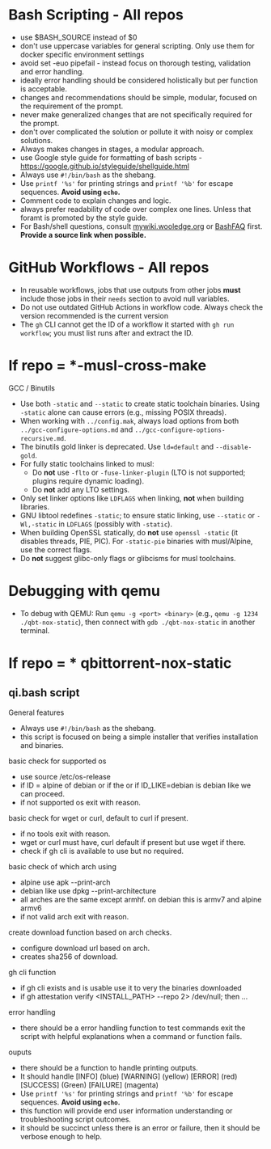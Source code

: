 # Bash Scripting - All repos

- use $BASH_SOURCE instead of $0
- don't use uppercase variables for general scripting. Only use them for docker specific environment settings
- avoid set -euo pipefail - instead focus on thorough testing, validation and error handling.
- ideally error handling should be considered holistically but per function is acceptable.
- changes and recommendations should be simple, modular, focused on the requirement of the prompt.
- never make generalized changes that are not specifically required for the prompt.
- don't over complicated the solution or pollute it with noisy or complex solutions.
- Always makes changes in stages, a modular approach.
- use Google style guide for formatting of bash scripts - https://google.github.io/styleguide/shellguide.html
- Always use `#!/bin/bash` as the shebang.
- Use `printf '%s'` for printing strings and `printf '%b'` for escape sequences. **Avoid using `echo`.**
- Comment code to explain changes and logic.
- always prefer readability of code over complex one lines. Unless that foramt is promoted by the style guide.
- For Bash/shell questions, consult [mywiki.wooledge.org](https://mywiki.wooledge.org) or [BashFAQ](https://mywiki.wooledge.org/BashFAQ) first. **Provide a source link when possible.**

# GitHub Workflows - All repos

- In reusable workflows, jobs that use outputs from other jobs **must** include those jobs in their `needs` section to avoid null variables.
- Do not use outdated GitHub Actions in workflow code. Always check the version recommended is the current version
- The `gh` CLI cannot get the ID of a workflow it started with `gh run workflow`; you must list runs after and extract the ID.

# If repo = *-musl-cross-make
GCC / Binutils
- Use both `-static` and `--static` to create static toolchain binaries. Using `-static` alone can cause errors (e.g., missing POSIX threads).
- When working with `../config.mak`, always load options from both `../gcc-configure-options.md` and `../gcc-configure-options-recursive.md`.
- The binutils gold linker is deprecated. Use `ld=default` and `--disable-gold`.
- For fully static toolchains linked to musl:
    - Do **not** use `-flto` or `-fuse-linker-plugin` (LTO is not supported; plugins require dynamic loading).
    - Do **not** add any LTO settings.
- Only set linker options like `LDFLAGS` when linking, **not** when building libraries.
- GNU libtool redefines `-static`; to ensure static linking, use `--static` or `-Wl,-static` in `LDFLAGS` (possibly with `-static`).
- When building OpenSSL statically, do **not** use `openssl -static` (it disables threads, PIE, PIC). For `-static-pie` binaries with musl/Alpine, use the correct flags.
- Do **not** suggest glibc-only flags or glibcisms for musl toolchains.

# Debugging with qemu

- To debug with QEMU:
  Run `qemu -g <port> <binary>` (e.g., `qemu -g 1234 ./qbt-nox-static`), then connect with `gdb ./qbt-nox-static` in another terminal.

# If repo = * qbittorrent-nox-static

## qi.bash script

General features
- Always use `#!/bin/bash` as the shebang.
- this script is focused on being a simple installer that verifies installation and binaries.

basic check for supported os
- use source /etc/os-release
- if ID = alpine of debian or if the or if ID_LIKE=debian is debian like we can proceed.
- if not supported os exit with reason.

basic check for wget or curl, default to curl if present.
- if no tools exit with reason.
- wget or curl must have, curl default if present but use wget if there.
- check if gh cli is available to use but no required.

basic check of which arch using
- alpine use apk --print-arch
- debian like use dpkg --print-architecture
- all arches are the same except armhf. on debian this is armv7 and alpine armv6
- if not valid arch exit with reason.

create download function based on arch checks.
- configure download url based on arch.
- creates sha256 of download.

gh cli function
- if gh cli exists and is usable use it to very the binaries downloaded
- if gh attestation verify <INSTALL_PATH> --repo <REPO> 2> /dev/null; then ...

error handling
- there should be a error handling function to test commands exit the script with helpful explanations when a command or function fails.

ouputs
- there should be a function to handle printing outputs.
- It should handle [INFO] (blue) [WARNING] (yellow) [ERROR] (red) [SUCCESS] (Green) [FAILURE] (magenta)
- Use `printf '%s'` for printing strings and `printf '%b'` for escape sequences. **Avoid using `echo`.**
- this function will provide end user information understanding or troubleshooting script outcomes.
- it should be succinct unless there is an error or failure, then it should be verbose enough to help.
